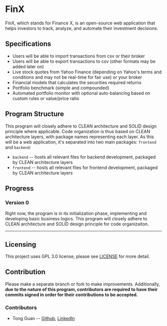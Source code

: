 # FinX
FinX, which stands for Finance X, is an open-source web application that helps investors to track, analyze, and automate their investment decisions.


## Specifications

* Users will be able to import transactions from csv or their broker
* Users will be able to export transactions to csv (other formats may be added later on)
* Live stock quotes from Yahoo Finance (depending on Yahoo's terms and conditions and may not be real-time for fair use) or your broker
* Financial models that calculates the securities required returns
* Portfolio benchmark (simple and compounded)
* Automated portfolio monitor with optional auto-balancing based on custom rules or value/price ratio

## Program Structure
This program will closely adhere to CLEAN architecture and SOLID design principle where applicable. Code organization is thus based on CLEAN architecture layers, with package names representing each layer. As this will be a web application, it's separated into two main packages: `frontend` and `backend`:
* `backend` -- hosts all relevant files for backend development, packaged by CLEAN architecture layers
* `frontend` -- hosts all relevant files for frontend development, packaged by CLEAN architecture layers

## Progress
### Version 0
Right now, the program is in its initialization phase, implementing and developing basic business logics. This program will closely adhere to CLEAN architecture and SOLID design principle for code organizaiton.

---

## Licensing
This project uses GPL 3.0 license, please see [LICENSE](https://github.com/OKok-3/FinX/blob/main/LICENSE) for more detail.

## Contribution
Please make a separate branch or fork to make improvements. Additionally, **due to the nature of this program, contributors are required to have their commits signed in order for their contributions to be accepted.**

### Contributors
* Tong Guan -- [Github](https://github.com/OKok-3), [LinkedIn](https://www.linkedin.com/in/tong-g/)
